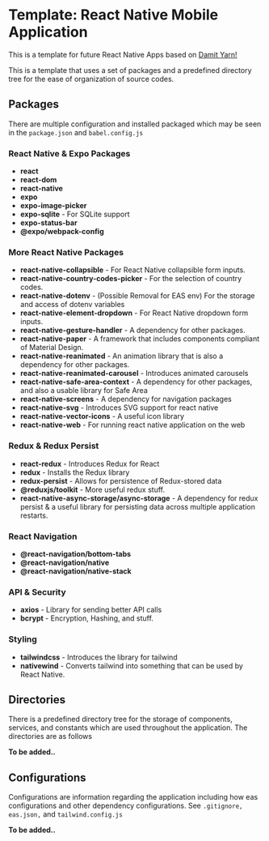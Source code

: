 # Template: React Native Mobile Application

This is a template for future React Native Apps based on [Damit Yarn!](https://github.com/Aldwinny/damit-yarn-mobile-app/)

This is a template that uses a set of packages and a predefined directory tree for the ease of organization of source codes.

## Packages

There are multiple configuration and installed packaged which may be seen in the <code>package.json</code> and <code>babel.config.js</code>

### React Native & Expo Packages

- **react**
- **react-dom**
- **react-native**
- **expo**
- **expo-image-picker**
- **expo-sqlite** - For SQLite support
- **expo-status-bar**
- **@expo/webpack-config**

### More React Native Packages

- **react-native-collapsible** - For React Native collapsible form inputs.
- **react-native-country-codes-picker** - For the selection of country codes.
- **react-native-dotenv** - (Possible Removal for EAS env) For the storage and access of dotenv variables
- **react-native-element-dropdown** - For React Native dropdown form inputs.
- **react-native-gesture-handler** - A dependency for other packages.
- **react-native-paper** - A framework that includes components compliant of Material Design.
- **react-native-reanimated** - An animation library that is also a dependency for other packages.
- **react-native-reanimated-carousel** - Introduces animated carousels
- **react-native-safe-area-context** - A dependency for other packages, and also a usable library for Safe Area
- **react-native-screens** - A dependency for navigation packages
- **react-native-svg** - Introduces SVG support for react native
- **react-native-vector-icons** - A useful icon library
- **react-native-web** - For running react native application on the web

### Redux & Redux Persist

- **react-redux** - Introduces Redux for React
- **redux** - Installs the Redux library
- **redux-persist** - Allows for persistence of Redux-stored data
- **@reduxjs/toolkit** - More useful redux stuff.
- **react-native-async-storage/async-storage** - A dependency for redux persist & a useful library for persisting data across multiple application restarts.

### React Navigation

- **@react-navigation/bottom-tabs**
- **@react-navigation/native**
- **@react-navigation/native-stack**

### API & Security

- **axios** - Library for sending better API calls
- **bcrypt** - Encryption, Hashing, and stuff.

### Styling

- **tailwindcss** - Introduces the library for tailwind
- **nativewind** - Converts tailwind into something that can be used by React Native.

## Directories

There is a predefined directory tree for the storage of components, services, and constants which are used throughout the application. The directories are as follows

**To be added..**

## Configurations

Configurations are information regarding the application including how eas configurations and other dependency configurations. See <code>.gitignore, eas.json,</code> and <code>tailwind.config.js</code>

**To be added..**
